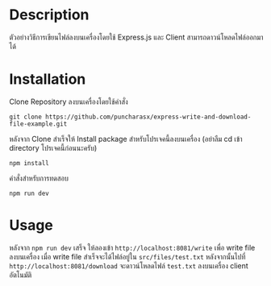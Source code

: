 # Description

ตัวอย่างวิธีการเขียนไฟล์ลงบนเครื่องโดยใช้ Express.js และ Client สามารถดาวน์โหลดไฟล์ออกมาได้

# Installation

Clone Repository ลงบนเครื่องโดยใช้คำสั่ง
```
git clone https://github.com/puncharasx/express-write-and-download-file-example.git
```

หลังจาก Clone สำเร็จให้ Install package สำหรับโปรเจคนี้ลงบนเครื่อง (อย่าลืม cd เข้า directory โปรเจคนี้ก่อนนะครับ)

```
npm install
```

คำสั่งสำหรับการทดสอบ

```
npm run dev
```

# Usage
หลังจาก `npm run dev` เสร็จ ให้ลองเข้า `http://localhost:8081/write` เพื่อ write file ลงบนเครื่อง เมื่อ write file สำเร็จจะได้ไฟล์อยู่ใน `src/files/test.txt` หลังจากนั้นไปที่ `http://localhost:8081/download` จะดาวน์โหลดไฟล์ `test.txt` ลงบนเครื่อง client อัตโนมัติ


